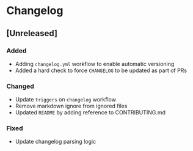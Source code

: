 # Changelog

## [Unreleased]

### Added

- Adding `changelog.yml` workflow to enable automatic versioning
- Added a hard check to force `CHANGELOG` to be updated as part of PRs

### Changed

- Update `triggers` on `changelog` workflow
- Remove markdown ignore from ignored files
- Updated `README` by adding reference to CONTRIBUTING.md


### Fixed

- Update changelog parsing logic
